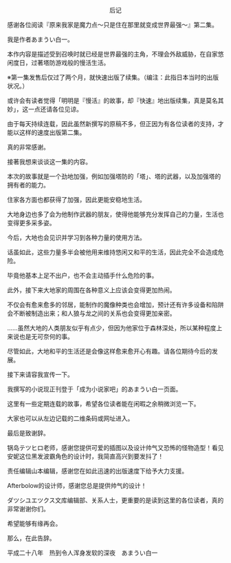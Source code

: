 <p align="center">后记</p>

感谢各位阅读『原来我家是魔力点～只是住在那里就变成世界最强～』第二集。

我是作者あまうい白一。

本作内容是描述受到召唤时就已经是世界最强的主角，不理会外敌威胁，在自家悠闲度日，过著塔防游戏般的慢活生活。

※第一集发售后仅过了两个月，就快速出版了续集。（编注：此指日本当时的出版状况。）

或许会有读者觉得「明明是『慢活』的故事，却『快速』地出版续集，真是莫名其妙」，这一点还请各位见谅。

由于每天持续连载，因此虽然新撰写的原稿不多，但正因为有各位读者的支持，才能以这样的速度出版第二集。

真的非常感谢。

接著我想来谈谈这一集的内容。

本次的故事就是一个劲地加强，例如加强塔防的「塔」、塔的武器，以及加强塔的拥有者的能力。

住家各方面也都获得了加强，因此更能安稳地生活。

大地身边也多了会为他制作武器的朋友，使得他能够充分发挥自己的力量，生活也变得更多采多姿。

今后，大地也会见识并学习到各种力量的使用方法。

话虽如此，这些力量多半会被他用来维持悠闲又和平的生活，因此完全不会造成危险。

毕竟他基本上足不出户，也不会主动插手什么危险的事。

此外，接下来大地家的周围在各种意义上应该会变得更加热闹。

不仅会有愈来愈多的邻居，能制作的魔像种类也会增加，预计还有许多设备和陷阱会不断被制造出来；和人狼与龙之间的关系也会变得更加亲密。

……虽然大地的人类朋友似乎有点少，但因为他家位于森林深处，所以某种程度上来说也是无可奈何的事。

尽管如此，大地和平的生活还是会像这样愈来愈开心有趣。请各位期待今后的发展。

接下来请容我宣传一下。

我撰写的小说现正刊登于「成为小说家吧」的あまうい白一页面。

这里有一些定期连载的故事，希望各位读者能在闲暇之余稍微浏览一下。

大家也可以从左边记载的二维条码或网址进入。

最后是致谢辞。

锅岛テツヒロ老师，感谢您提供可爱的插图以及设计帅气又恐怖的怪物造型！看见安妮这位黑发波霸角色的设计时，我简直高兴到要发抖了！

责任编辑山本编辑，感谢您在如此迅速的出版速度下给予大力支援。

Afterbolow的设计师，感谢您总是提供帅气的设计！

ダツシユエツクス文库编辑部、关系人士，更重要的是读到这里的各位读者，真的非常谢谢你们。

希望能够有缘再会。

那么，在此告辞。

平成二十八年　热到令人浑身发软的深夜　あまうい白一

